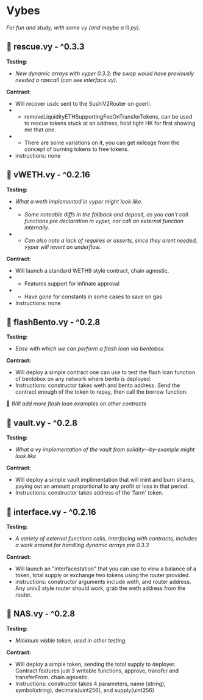 # Vybes

*For fun and study, with some vy (and maybe a lil py).*

## :helicopter: rescue.vy - ^0.3.3
**Testing**: 
- *New dynamic arrays with vyper 0.3.3; the swap would have previously needed a rawcall (can see interface.vy).*

**Contract**: 
- Will recover usdc sent to the SushiV2Router on goerli.  
- - removeLiquidityETHSupportingFeeOnTransferTokens, can be used to rescue tokens stuck at an address, hold tight HK for first showing me that one. 
- - There are some variations on it, you can get mileage from the concept of burning tokens to free tokens.
- instructions: none

## :large_blue_diamond: vWETH.vy - ^0.2.16
**Testing:**
- *What a weth implemented in vyper might look like.* 
- - *Some noteable diffs in the fallback and deposit, as you can't call functions pre declaration in vyper, nor call an external function internally.* 
- - *Can also note a lack of requires or asserts, since they arent needed, vyper will revert on underflow.*

**Contract:** 
- Will launch a standard WETH9 style contract, chain agnostic.
- - Features support for infinate approval
- - Have gone for constants in some cases to save on gas
- Instructions: none

## :bento: flashBento.vy - ^0.2.8
**Testing:** 
- *Ease with which we can perform a flash loan via bentobox.*

**Contract:**
- Will deploy a simple contract one can use to test the flash loan function of bentobox on any network where bento is deployed.
- Instructions: constructor takes weth and bento address. Send the contract enough of the token to repay, then call the borrow function.

:memo: *Will add more flash loan examples on other contracts*

## :bank: vault.vy - ^0.2.8

**Testing:**
- *What a vy implementation of the vault from solidity--by-example might look like*
 
 **Contract:**
 - Will deploy a simple vault implimentation that will mint and burn shares, paying out an amount proportional to any profit or loss in that period.  
 - Instructions: constructor takes address of the 'farm' token.
  
## :satellite:  interface.vy - ^0.2.16
  **Testing:**
  - *A variety of external functions calls, interfacing with contracts, includes a work around for handling dynamic arrays pre 0.3.3*

  **Contract:** 
  - Will launch an "interfacestation" that you can use to view a balance of a token, total supply or exchange two tokens using the router provided.
  - instructions: constructor arguments include weth, and router address. Any univ2 style router should work, grab the weth address from the router.

## :ticket: NAS.vy - ^0.2.8
**Testing:** 
- *Minimum viable token, used in other testing.*

**Contract:** 
- Will deploy a simple token, sending the total supply to deployer. Contract features just 3 writable functions, approve, transfer and transferFrom.
  chain agnostic.
- Instructions: constructor takes 4 parameters, name (string), symbol(string), decimals(uint256), and supply(uint256)
